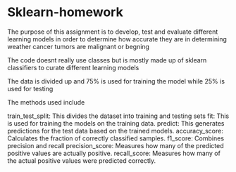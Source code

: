 # Sklearn-homework

The purpose of this assignment is to develop, test and evaluate different learning models in order to determine how accurate they are
in determining weather cancer tumors are malignant or begning 

The code doesnt really use classes but is mostly made up of sklearn classifiers to curate different learning models 

The data is divided up and 75% is used for training the model while 25% is used for testing 

The methods used include 

train_test_split: This divides the dataset into training and testing sets 
fit: This is used for training the models on the training data.
predict: This generates predictions for the test data based on the trained models.
accuracy_score: Calculates the fraction of correctly classified samples.
f1_score: Combines precision and recall
precision_score: Measures how many of the predicted positive values are actually positive.
recall_score: Measures how many of the actual positive values were predicted correctly.





